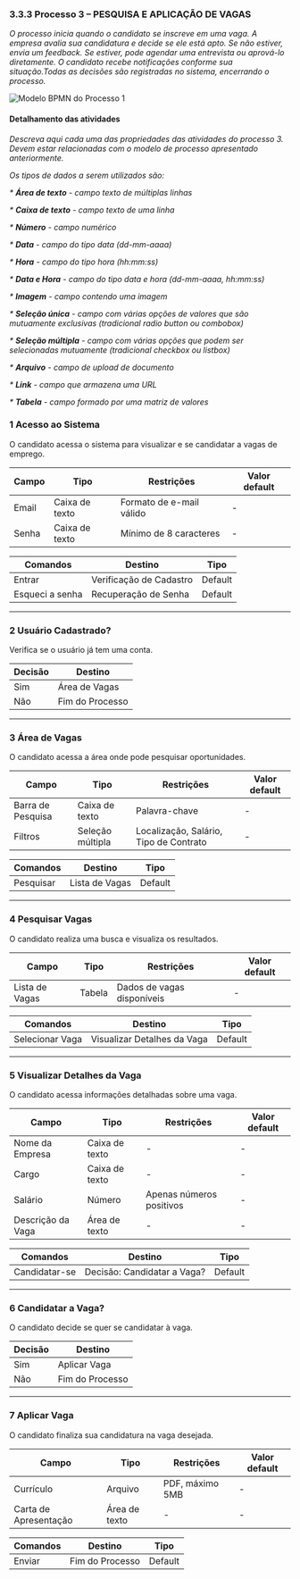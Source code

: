 ### 3.3.3 Processo 3 – PESQUISA E APLICAÇÃO DE VAGAS

_O processo inicia quando o candidato se inscreve em uma vaga. A empresa avalia sua candidatura e decide se ele está apto. Se não estiver, envia um feedback. Se estiver, pode agendar uma entrevista ou aprová-lo diretamente. O candidato recebe notificações conforme sua situação.Todas as decisões são registradas no sistema, encerrando o processo._

![Modelo BPMN do Processo 1]([https://github.com/ICEI-PUC-Minas-PMGES-TI/pmg-es-2025-1-ti2-3740100-worklink/blob/main/docs/images/CRUD%20de%20vagas%20(OFICIAL)%20Diagrama%20(1).png?raw=true](https://github.com/ICEI-PUC-Minas-PMGES-TI/pmg-es-2025-1-ti2-3740100-worklink/blob/main/docs/images/PESQUISA_E_APLICACAO_DE_VAGAS_Diagrama.png))


#### Detalhamento das atividades

_Descreva aqui cada uma das propriedades das atividades do processo 3. 
Devem estar relacionadas com o modelo de processo apresentado anteriormente._

_Os tipos de dados a serem utilizados são:_

_* **Área de texto** - campo texto de múltiplas linhas_

_* **Caixa de texto** - campo texto de uma linha_

_* **Número** - campo numérico_

_* **Data** - campo do tipo data (dd-mm-aaaa)_

_* **Hora** - campo do tipo hora (hh:mm:ss)_

_* **Data e Hora** - campo do tipo data e hora (dd-mm-aaaa, hh:mm:ss)_

_* **Imagem** - campo contendo uma imagem_

_* **Seleção única** - campo com várias opções de valores que são mutuamente exclusivas (tradicional radio button ou combobox)_

_* **Seleção múltipla** - campo com várias opções que podem ser selecionadas mutuamente (tradicional checkbox ou listbox)_

_* **Arquivo** - campo de upload de documento_

_* **Link** - campo que armazena uma URL_

_* **Tabela** - campo formado por uma matriz de valores_

### 1️ Acesso ao Sistema
O candidato acessa o sistema para visualizar e se candidatar a vagas de emprego.

| **Campo**        | **Tipo**       | **Restrições**             | **Valor default** |
|-----------------|---------------|----------------------------|-------------------|
| Email          | Caixa de texto | Formato de e-mail válido  | -                 |
| Senha          | Caixa de texto | Mínimo de 8 caracteres    | -                 |

| **Comandos**   | **Destino**         | **Tipo**    |
|--------------|-------------------|------------|
| Entrar       | Verificação de Cadastro | Default    |
| Esqueci a senha | Recuperação de Senha | Default    |

---

### 2️ Usuário Cadastrado?
Verifica se o usuário já tem uma conta.

| **Decisão**       | **Destino**          |
|------------------|--------------------|
| Sim             | Área de Vagas       |
| Não             | Fim do Processo     |

---

### 3️ Área de Vagas
O candidato acessa a área onde pode pesquisar oportunidades.

| **Campo**      | **Tipo**       | **Restrições** | **Valor default** |
|--------------|---------------|--------------|----------------|
| Barra de Pesquisa | Caixa de texto | Palavra-chave | - |
| Filtros        | Seleção múltipla | Localização, Salário, Tipo de Contrato | - |

| **Comandos**   | **Destino**      | **Tipo**   |
|--------------|-----------------|---------|
| Pesquisar    | Lista de Vagas  | Default |

---

### 4️ Pesquisar Vagas
O candidato realiza uma busca e visualiza os resultados.

| **Campo**      | **Tipo**       | **Restrições** | **Valor default** |
|--------------|---------------|--------------|----------------|
| Lista de Vagas | Tabela        | Dados de vagas disponíveis | - |

| **Comandos**       | **Destino**         | **Tipo**    |
|------------------|-------------------|------------|
| Selecionar Vaga | Visualizar Detalhes da Vaga | Default |

---

### 5️ Visualizar Detalhes da Vaga
O candidato acessa informações detalhadas sobre uma vaga.

| **Campo**          | **Tipo**  | **Restrições** | **Valor default** |
|------------------|---------|--------------|----------------|
| Nome da Empresa | Caixa de texto | - | - |
| Cargo          | Caixa de texto | - | - |
| Salário       | Número | Apenas números positivos | - |
| Descrição da Vaga | Área de texto | - | - |

| **Comandos**   | **Destino**          | **Tipo**    |
|--------------|-------------------|------------|
| Candidatar-se | Decisão: Candidatar a Vaga? | Default |

---

### 6️ Candidatar a Vaga?
O candidato decide se quer se candidatar à vaga.

| **Decisão**       | **Destino**          |
|------------------|--------------------|
| Sim             | Aplicar Vaga       |
| Não             | Fim do Processo    |

---

### 7️ Aplicar Vaga
O candidato finaliza sua candidatura na vaga desejada.

| **Campo**      | **Tipo**       | **Restrições** | **Valor default** |
|--------------|---------------|--------------|----------------|
| Currículo    | Arquivo       | PDF, máximo 5MB | - |
| Carta de Apresentação | Área de texto | - | - |

| **Comandos**   | **Destino**   | **Tipo**  |
|--------------|------------|---------|
| Enviar      | Fim do Processo | Default |

